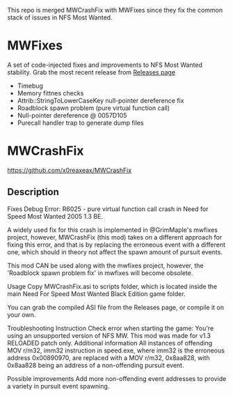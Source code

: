 This repo is merged MWCrashFix with MWFixes since they fix the common stack of issues in NFS Most Wanted.

# MWFixes  
A set of code-injected fixes and improvements to NFS Most Wanted stability. Grab the most recent release from [Releases page](https://github.com/GrimMaple/mwfixes/releases)

* Timebug
* Memory fittnes checks
* Attrib::StringToLowerCaseKey null-pointer dereference fix
* Roadblock spawn problem (pure virtual function call)
* Null-pointer dereference @ 0057D105
* Purecall handler trap to generate dump files


# MWCrashFix
https://github.com/x0reaxeax/MWCrashFix

## Description
 Fixes Debug Error: R6025 - pure virtual function call crash in Need for Speed Most Wanted 2005 1.3 BE.
 
 A widely used fix for this crash is implemented in @GrimMaple's mwfixes project, however, MWCrashFix (this mod) takes on a different approach for fixing this error, and that is by replacing the erroneous event with a different one, which should in theory not affect the spawn amount of pursuit events.
 
 This mod CAN be used along with the mwfixes project, however, the 'Roadblock spawn problem fix' in mwfixes will become obsolete.
 
 Usage
 Copy MWCrashFix.asi to scripts folder, which is located inside the main Need For Speed Most Wanted Black Edition game folder.
 
 You can grab the compiled ASI file from the Releases page, or compile it on your own.
 
 Troubleshooting
 Instruction Check error when starting the game:
 You're using an unsupported version of NFS MW. This mod was made for v1.3 RELOADED patch only.
 Additional information
 All instances of offending MOV r/m32, imm32 instruction in speed.exe, where imm32 is the erroneous address 0x00890970, are replaced with a MOV r/m32, 0x8aa828, with 0x8aa828 being an address of a non-offending pursuit event.
 
 Possible improvements
 Add more non-offending event addresses to provide a variety in pursuit event spawning.


